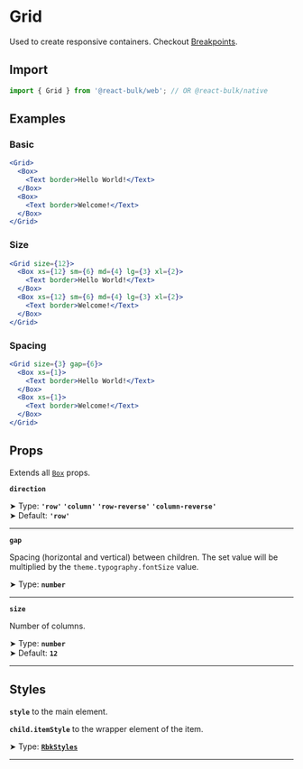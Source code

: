 # Grid

Used to create responsive containers. Checkout [Breakpoints](/docs/layout/breakpoints).

## Import

```jsx
import { Grid } from '@react-bulk/web'; // OR @react-bulk/native
```

## Examples

### Basic

```jsx live
<Grid>
  <Box>
    <Text border>Hello World!</Text>
  </Box>
  <Box>
    <Text border>Welcome!</Text>
  </Box>
</Grid>
```

### Size

```jsx live
<Grid size={12}>
  <Box xs={12} sm={6} md={4} lg={3} xl={2}>
    <Text border>Hello World!</Text>
  </Box>
  <Box xs={12} sm={6} md={4} lg={3} xl={2}>
    <Text border>Welcome!</Text>
  </Box>
</Grid>
```

### Spacing

```jsx live
<Grid size={3} gap={6}>
  <Box xs={1}>
    <Text border>Hello World!</Text>
  </Box>
  <Box xs={1}>
    <Text border>Welcome!</Text>
  </Box>
</Grid>
```

## Props

Extends all [`Box`](/docs/components/core/box) props.

**`direction`**

➤ Type: **`'row'` `'column'` `'row-reverse'` `'column-reverse'`** <br/>
➤ Default: **`'row'`** <br/>

---

**`gap`**

Spacing (horizontal and vertical) between children. The set value will be multiplied by the `theme.typography.fontSize` value.

➤ Type: **`number`** <br/>

---

**`size`**

Number of columns.

➤ Type: **`number`** <br/>
➤ Default: **`12`** <br/>

---

## Styles

**`style`** to the main element.

**`child.itemStyle`** to the wrapper element of the item.

➤ Type: **[`RbkStyles`](/docs/type-reference/rbk-styles)** <br/>

---
